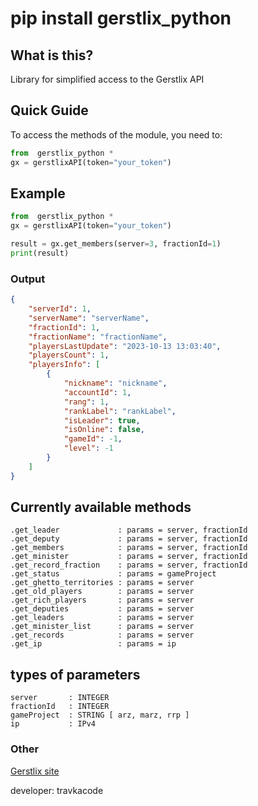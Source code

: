 # pip install gerstlix_python

## What is this? ##
Library for simplified access to the Gerstlix API

## Quick Guide ##
To access the methods of the module, you need to:
```py
from  gerstlix_python *
gx = gerstlixAPI(token="your_token")
```

## Example ##
```py
from  gerstlix_python *
gx = gerstlixAPI(token="your_token")

result = gx.get_members(server=3, fractionId=1)
print(result)
```
### Output ###
```json
{
    "serverId": 1, 
    "serverName": "serverName", 
    "fractionId": 1, 
    "fractionName": "fractionName", 
    "playersLastUpdate": "2023-10-13 13:03:40", 
    "playersCount": 1, 
    "playersInfo": [
        {
            "nickname": "nickname", 
            "accountId": 1, 
            "rang": 1, 
            "rankLabel": "rankLabel", 
            "isLeader": true, 
            "isOnline": false, 
            "gameId": -1, 
            "level": -1
        }
    ]
}
```

## Currently available methods ##
```
.get_leader             : params = server, fractionId
.get_deputy             : params = server, fractionId
.get_members            : params = server, fractionId
.get_minister           : params = server, fractionId
.get_record_fraction    : params = server, fractionId
.get_status             : params = gameProject
.get_ghetto_territories : params = server
.get_old_players        : params = server
.get_rich_players       : params = server
.get_deputies           : params = server
.get_leaders            : params = server
.get_minister_list      : params = server
.get_records            : params = server
.get_ip                 : params = ip
```
## types of parameters ##
```
server       : INTEGER
fractionId   : INTEGER
gameProject  : STRING [ arz, marz, rrp ]
ip           : IPv4
```
### Other ###
[Gerstlix site](https://gerstlix.com/)

developer: travkacode